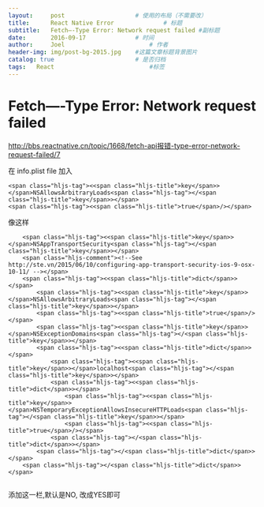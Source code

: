```yaml
---
layout:     post   				    # 使用的布局（不需要改）
title:      React Native Error				# 标题 
subtitle:   Fetch—-Type Error: Network request failed #副标题
date:       2016-09-17 				# 时间
author:     Joel 						# 作者
header-img: img/post-bg-2015.jpg 	#这篇文章标题背景图片
catalog: true 						# 是否归档
tags:	React							#标签
---
```

<h1><a id="FetchType_Error_Network_request_failed_1"></a>Fetch—-Type Error: Network request failed</h1>
<p><a href="http://bbs.reactnative.cn/topic/1668/fetch-api%E6%8A%A5%E9%94%99-type-error-network-request-failed/7">http://bbs.reactnative.cn/topic/1668/fetch-api报错-type-error-network-request-failed/7</a></p>
<p>在 info.plist file 加入</p>
<pre><code>&lt;span class=&quot;hljs-tag&quot;&gt;&lt;&lt;span class=&quot;hljs-title&quot;&gt;key&lt;/span&gt;&gt;&lt;/span&gt;NSAllowsArbitraryLoads&lt;span class=&quot;hljs-tag&quot;&gt;&lt;/&lt;span class=&quot;hljs-title&quot;&gt;key&lt;/span&gt;&gt;&lt;/span&gt;
&lt;span class=&quot;hljs-tag&quot;&gt;&lt;&lt;span class=&quot;hljs-title&quot;&gt;true&lt;/span&gt;/&gt;&lt;/span&gt;
</code></pre>
<p>像这样</p>
<pre><code>    &lt;span class=&quot;hljs-tag&quot;&gt;&lt;&lt;span class=&quot;hljs-title&quot;&gt;key&lt;/span&gt;&gt;&lt;/span&gt;NSAppTransportSecurity&lt;span class=&quot;hljs-tag&quot;&gt;&lt;/&lt;span class=&quot;hljs-title&quot;&gt;key&lt;/span&gt;&gt;&lt;/span&gt;
    &lt;span class=&quot;hljs-comment&quot;&gt;&lt;!--See http://ste.vn/2015/06/10/configuring-app-transport-security-ios-9-osx-10-11/ --&gt;&lt;/span&gt;
    &lt;span class=&quot;hljs-tag&quot;&gt;&lt;&lt;span class=&quot;hljs-title&quot;&gt;dict&lt;/span&gt;&gt;&lt;/span&gt;
        &lt;span class=&quot;hljs-tag&quot;&gt;&lt;&lt;span class=&quot;hljs-title&quot;&gt;key&lt;/span&gt;&gt;&lt;/span&gt;NSAllowsArbitraryLoads&lt;span class=&quot;hljs-tag&quot;&gt;&lt;/&lt;span class=&quot;hljs-title&quot;&gt;key&lt;/span&gt;&gt;&lt;/span&gt;
        &lt;span class=&quot;hljs-tag&quot;&gt;&lt;&lt;span class=&quot;hljs-title&quot;&gt;true&lt;/span&gt;/&gt;&lt;/span&gt;
        &lt;span class=&quot;hljs-tag&quot;&gt;&lt;&lt;span class=&quot;hljs-title&quot;&gt;key&lt;/span&gt;&gt;&lt;/span&gt;NSExceptionDomains&lt;span class=&quot;hljs-tag&quot;&gt;&lt;/&lt;span class=&quot;hljs-title&quot;&gt;key&lt;/span&gt;&gt;&lt;/span&gt;
        &lt;span class=&quot;hljs-tag&quot;&gt;&lt;&lt;span class=&quot;hljs-title&quot;&gt;dict&lt;/span&gt;&gt;&lt;/span&gt;
            &lt;span class=&quot;hljs-tag&quot;&gt;&lt;&lt;span class=&quot;hljs-title&quot;&gt;key&lt;/span&gt;&gt;&lt;/span&gt;localhost&lt;span class=&quot;hljs-tag&quot;&gt;&lt;/&lt;span class=&quot;hljs-title&quot;&gt;key&lt;/span&gt;&gt;&lt;/span&gt;
            &lt;span class=&quot;hljs-tag&quot;&gt;&lt;&lt;span class=&quot;hljs-title&quot;&gt;dict&lt;/span&gt;&gt;&lt;/span&gt;
                &lt;span class=&quot;hljs-tag&quot;&gt;&lt;&lt;span class=&quot;hljs-title&quot;&gt;key&lt;/span&gt;&gt;&lt;/span&gt;NSTemporaryExceptionAllowsInsecureHTTPLoads&lt;span class=&quot;hljs-tag&quot;&gt;&lt;/&lt;span class=&quot;hljs-title&quot;&gt;key&lt;/span&gt;&gt;&lt;/span&gt;
                &lt;span class=&quot;hljs-tag&quot;&gt;&lt;&lt;span class=&quot;hljs-title&quot;&gt;true&lt;/span&gt;/&gt;&lt;/span&gt;
            &lt;span class=&quot;hljs-tag&quot;&gt;&lt;/&lt;span class=&quot;hljs-title&quot;&gt;dict&lt;/span&gt;&gt;&lt;/span&gt;
        &lt;span class=&quot;hljs-tag&quot;&gt;&lt;/&lt;span class=&quot;hljs-title&quot;&gt;dict&lt;/span&gt;&gt;&lt;/span&gt;
    &lt;span class=&quot;hljs-tag&quot;&gt;&lt;/&lt;span class=&quot;hljs-title&quot;&gt;dict&lt;/span&gt;&gt;
&lt;/span&gt;
</code></pre>
<pre><code></code></pre>
<p>添加这一栏,默认是NO, 改成YES即可</p>
<pre><code></code></pre>
